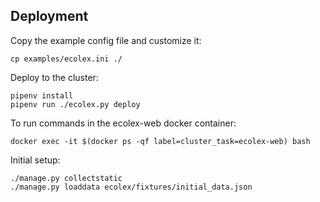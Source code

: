 ## Deployment
Copy the example config file and customize it:
```shell
cp examples/ecolex.ini ./
```

Deploy to the cluster:
```shell
pipenv install
pipenv run ./ecolex.py deploy
```

To run commands in the ecolex-web docker container:
```shell
docker exec -it $(docker ps -qf label=cluster_task=ecolex-web) bash
```

Initial setup:
```
./manage.py collectstatic
./manage.py loaddata ecolex/fixtures/initial_data.json
```
